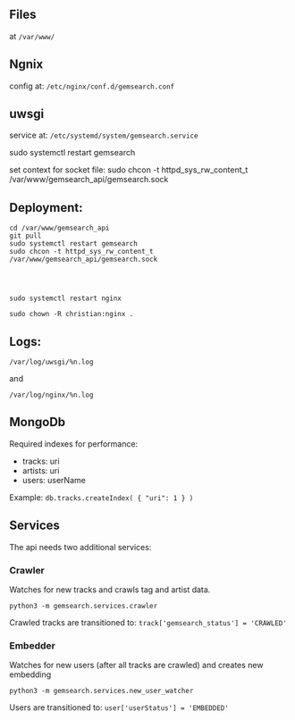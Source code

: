 

## Files
at `/var/www/`

## Ngnix
config at:  `/etc/nginx/conf.d/gemsearch.conf`


## uwsgi
service at: `/etc/systemd/system/gemsearch.service `

sudo systemctl restart gemsearch


set context for socket file:
sudo chcon -t httpd_sys_rw_content_t /var/www/gemsearch_api/gemsearch.sock


## Deployment:
```
cd /var/www/gemsearch_api
git pull
sudo systemctl restart gemsearch
sudo chcon -t httpd_sys_rw_content_t /var/www/gemsearch_api/gemsearch.sock




sudo systemctl restart nginx

sudo chown -R christian:nginx .
```

## Logs:

`/var/log/uwsgi/%n.log`

and

`/var/log/nginx/%n.log`

## MongoDb

Required indexes for performance:
- tracks: uri
- artists: uri
- users: userName

Example: `db.tracks.createIndex( { "uri": 1 } )`


## Services

The api needs two additional services:

### Crawler
Watches for new tracks and crawls tag and artist data.

```
python3 -m gemsearch.services.crawler
```

Crawled tracks are transitioned to: `track['gemsearch_status'] = 'CRAWLED'`

### Embedder
Watches for new users (after all tracks are crawled) and creates new embedding

```
python3 -m gemsearch.services.new_user_watcher
```

Users are transitioned to: `user['userStatus'] = 'EMBEDDED'`
